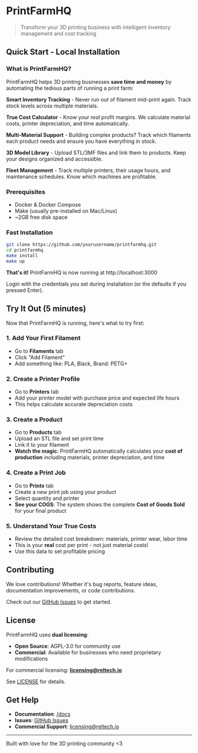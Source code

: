 # PrintFarmHQ

> Transform your 3D printing business with intelligent inventory management and cost tracking

## Quick Start - Local Installation
### What is PrintFarmHQ?

PrintFarmHQ helps 3D printing businesses **save time and money** by automating the tedious parts of running a print farm:

**Smart Inventory Tracking** - Never run out of filament mid-print again. Track stock levels across multiple materials.

**True Cost Calculator** - Know your *real* profit margins. We calculate material costs, printer depreciation, and time automatically.

**Multi-Material Support** - Building complex products? Track which filaments each product needs and ensure you have everything in stock.

**3D Model Library** - Upload STL/3MF files and link them to products. Keep your designs organized and accessible.

**Fleet Management** - Track multiple printers, their usage hours, and maintenance schedules. Know which machines are profitable.


### Prerequisites
- Docker & Docker Compose
- Make (usually pre-installed on Mac/Linux)  
- ~2GB free disk space

### Fast Installation

```bash
git clone https://github.com/yourusername/printfarmhq.git
cd printfarmhq
make install
make up
```

**That's it!** PrintFarmHQ is now running at http://localhost:3000

Login with the credentials you set during installation (or the defaults if you pressed Enter).

## Try It Out (5 minutes)

Now that PrintFarmHQ is running, here's what to try first:

### 1. Add Your First Filament
- Go to **Filaments** tab
- Click "Add Filament" 
- Add something like: PLA, Black, Brand: PETG+

### 2. Create a Printer Profile
- Go to **Printers** tab
- Add your printer model with purchase price and expected life hours
- This helps calculate accurate depreciation costs

### 3. Create a Product
- Go to **Products** tab  
- Upload an STL file and set print time
- Link it to your filament 
- **Watch the magic**: PrintFarmHQ automatically calculates your **cost of production** including materials, printer depreciation, and time

### 4. Create a Print Job
- Go to **Prints** tab
- Create a new print job using your product
- Select quantity and printer
- **See your COGS**: The system shows the complete **Cost of Goods Sold** for your final product

### 5. Understand Your True Costs
- Review the detailed cost breakdown: materials, printer wear, labor time
- This is your **real** cost per print - not just material costs!
- Use this data to set profitable pricing

## Contributing

We love contributions! Whether it's bug reports, feature ideas, documentation improvements, or code contributions.

Check out our [GitHub Issues](https://github.com/yourusername/printfarmhq/issues) to get started.

## License

PrintFarmHQ uses **dual licensing**:

- **Open Source**: AGPL-3.0 for community use
- **Commercial**: Available for businesses who need proprietary modifications

For commercial licensing: **licensing@reltech.io**

See [LICENSE](LICENSE) for details.

## Get Help

- **Documentation**: [/docs](docs/)
- **Issues**: [GitHub Issues](https://github.com/yourusername/printfarmhq/issues)
- **Commercial Support**: licensing@reltech.io

---

Built with love for the 3D printing community <3
